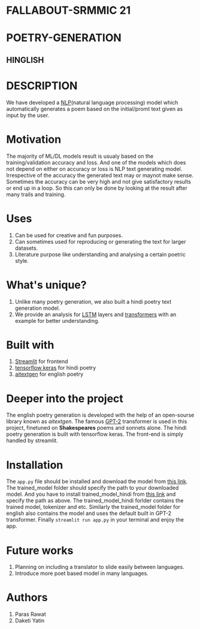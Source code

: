 # FALLABOUT-SRMMIC 21

# POETRY-GENERATION
## HINGLISH

# DESCRIPTION
 We have developed a [NLP](https://www.ibm.com/cloud/learn/natural-language-processing#:~:text=Natural%20language%20processing%20(NLP)%20refers,same%20way%20human%20beings%20can.)(natural language processing) model which automatically generates a poem
 based on the initial/promt text given as input by the user.
 
 # Motivation
  The majority of ML/DL models result is usualy based on the training/validation accuracy and loss.
  And one of the models which does not depend on either on accuracy or loss is NLP text generating model.
  Irrespective of the accuracy the generated text may or maynot make sense. Sometimes the accuracy can be very high
  and not give satisfactory results or end up in a loop. So this can only be done by looking at the result after many
  trails and training. 
  
 # Uses
  1. Can be used for creative and fun purposes.
  2. Can sometimes used for reproducing or generating the text for larger datasets.
  3. Literature purpose like understanding and analysing a certain poetric style.
  
 # What's unique?
  1. Unlike many poetry generation, we also built a hindi poetry text generation model.
  2. We provide an analysis for [LSTM](https://machinelearningmastery.com/stacked-long-short-term-memory-networks/#:~:text=A%20Stacked%20LSTM%20architecture%20can,for%20all%20input%20time%20steps.) layers and [transformers](https://www.analyticsvidhya.com/blog/2019/06/understanding-transformers-nlp-state-of-the-art-models/#:~:text=The%20Transformer%20in%20NLP%20is,long%2Drange%20dependencies%20with%20ease.&text=The%20idea%20behind%20Transformer%20is,with%20attention%20and%20recurrence%20completely.) with an example for better understanding.
 
 # Built with
  1. [Streamlit](https://streamlit.io/) for frontend
  2. [tensorflow keras](https://www.tensorflow.org/api_docs/python/tf/keras) for hindi poetry
  3. [aitextgen](https://docs.aitextgen.io/) for english poetry

 # Deeper into the project
  The english poetry generation is developed with the help of an open-sourse library known as *aitextgen*.
  The famous [GPT-2](https://openai.com/blog/better-language-models/) transformer is used in this project, finetuned on **Shakespeares** poems and sonnets alone.
  The hindi poetry generation is built with tensorflow keras. 
  The front-end is simply handled by streamlit.
  
  
 # Installation
  The `app.py` file should be installed and download the model from [this link](https://drive.google.com/drive/folders/1kbYcl0piU_2O5SG7ndIFGDYH4TDuLd1c?usp=sharing). The trained_model folder
  should specify the path to your downloaded model. And you have to install trained_model_hindi from [this link](https://drive.google.com/drive/folders/17NzDdcCaHBwQCWbSmsUDpv-VLU_dzwZX?usp=sharing) and specify the path as above.
  The trained_model_hindi forlder contains the trained model, tokenizer and etc. Similarly the trained_model folder for english also contains the model 
  and uses the default built in GPT-2 transformer.
  Finally `streamlit run app.py` in your terminal and enjoy
  the app.
 
  
 # Future works
  1. Planning on including a translator to slide easily between languages.
  2. Introduce more poet based model in many languages.  

# Authors
 1. Paras Rawat
 2. Daketi Yatin
